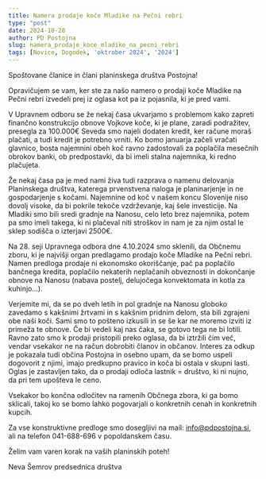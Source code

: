 ```yaml
---
title: Namera prodaje koče Mladike na Pečni rebri
type: "post"
date: 2024-10-28
author: PD Postojna
slug: namera_prodaje_koce_mladike_na_pecni_rebri
tags: [Novice, Dogodek, 'oktrober 2024', '2024']
---
```


Spoštovane članice in člani planinskega društva Postojna!

Opravičujem se vam, ker ste za našo namero o prodaji koče Mladike na Pečni rebri izvedeli prej iz oglasa kot pa iz pojasnila, ki je pred vami.

V Upravnem odboru se že nekaj časa ukvarjamo s problemom kako zapreti finančno konstrukcijo obnove Vojkove koče, ki je plane, zaradi podražitev, presegla za 100.000€ Seveda smo najeli dodaten kredit, ker račune moraš plačati, a tudi kredit je potrebno vrniti. Ko bomo januarja začeli vračati glavnico, bosta najemnini obeh koč ravno zadostovali za poplačila mesečnih obrokov banki, ob predpostavki, da bi imeli stalna najemnika, ki redno plačujeta.

Že nekaj časa pa je med nami živa tudi razprava o namenu delovanja Planinskega društva, katerega prvenstvena naloga je planinarjenje in ne gospodarjenje s kočami. Najemnine od koč v našem koncu Slovenije niso dovolj visoke, da bi pokrile tekoče vzdrževanje, kaj šele investicije. Na Mladiki smo bili sredi gradnje na Nanosu, celo leto brez najemnika, potem pa smo imeli takega, ki ni plačeval niti stroškov in nam je za njim ostal le sklep sodišča o izterjavi 2500€.

Na 28. seji Upravnega odbora dne 4.10.2024 smo sklenili, da Občnemu zboru, ki je najvišji organ predlagamo prodajo koče Mladike na Pečni rebri. Namen predloga prodaje ni ekonomsko okoriščanje, pač pa poplačilo bančnega kredita, poplačilo nekaterih neplačanih obveznosti in dokončanje obnove na Nanosu (nabava postelj, delujočega konvektomata in kotla za kuhinjo...). 

Verjemite mi, da se po dveh letih in pol gradnje na Nanosu globoko zavedamo s kakšnimi žrtvami in s kakšnim pridnim delom, sta bili zgrajeni obe naši koči. Sami smo to pošteno izkusili in se še kar ne moremo izviti iz primeža te obnove. Če bi vedeli kaj nas čaka, se gotovo tega ne bi lotili. Ravno zato smo k prodaji pristopili preko oglasa, da bi iztržili čim več, vendar vsekakor ne na račun dobrobiti članov in občanov. Interes za odkup je pokazala tudi občina Postojna in osebno upam, da se bomo uspeli dogovorit z njimi,  imajo predkupno pravico in koča bi ostala v skupni lasti. Oglas je zastavljen tako, da o prodaji odloča lastnik = društvo, ki ni nujno, da pri tem upošteva le ceno.

Vsekakor bo končna odločitev na ramenih Občnega zbora, ki ga bomo sklicali, takoj ko se bomo lahko pogovarjali o konkretnih cenah in konkretnih kupcih.

Za vse konstruktivne predloge smo dosegljivi na mail:  info@pdpostojna.si, ali na telefon 041-688-696  v popoldanskem času.

Želim vam varen korak na vaših planinskih poteh!

Neva Šemrov
predsednica društva

